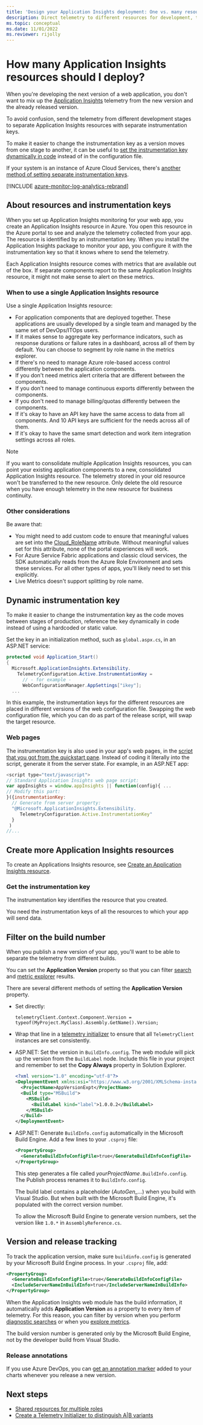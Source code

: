 ```yaml
---
title: 'Design your Application Insights deployment: One vs. many resources?'
description: Direct telemetry to different resources for development, test, and production stamps.
ms.topic: conceptual
ms.date: 11/01/2022
ms.reviewer: rijolly
---
```


# How many Application Insights resources should I deploy?

When you're developing the next version of a web application, you don't want to mix up the [Application Insights](../../azure-monitor/app/app-insights-overview.md) telemetry from the new version and the already released version.

To avoid confusion, send the telemetry from different development stages to separate Application Insights resources with separate instrumentation keys.

To make it easier to change the instrumentation key as a version moves from one stage to another, it can be useful to [set the instrumentation key dynamically in code](#dynamic-instrumentation-key) instead of in the configuration file.

If your system is an instance of Azure Cloud Services, there's [another method of setting separate instrumentation keys](../../azure-monitor/app/azure-web-apps-net-core.md).

[!INCLUDE [azure-monitor-log-analytics-rebrand](../../../includes/azure-monitor-instrumentation-key-deprecation.md)]

## About resources and instrumentation keys

When you set up Application Insights monitoring for your web app, you create an Application Insights resource in Azure. You open this resource in the Azure portal to see and analyze the telemetry collected from your app. The resource is identified by an instrumentation key. When you install the Application Insights package to monitor your app, you configure it with the instrumentation key so that it knows where to send the telemetry.

Each Application Insights resource comes with metrics that are available out of the box. If separate components report to the same Application Insights resource, it might not make sense to alert on these metrics.

### When to use a single Application Insights resource

Use a single Application Insights resource:

- For application components that are deployed together. These applications are usually developed by a single team and managed by the same set of DevOps/ITOps users.
- If it makes sense to aggregate key performance indicators, such as response durations or failure rates in a dashboard, across all of them by default. You can choose to segment by role name in the metrics explorer.
- If there's no need to manage Azure role-based access control differently between the application components.
- If you don't need metrics alert criteria that are different between the components.
- If you don't need to manage continuous exports differently between the components.
- If you don't need to manage billing/quotas differently between the components.
- If it's okay to have an API key have the same access to data from all components. And 10 API keys are sufficient for the needs across all of them.
- If it's okay to have the same smart detection and work item integration settings across all roles.

> [!NOTE]
> If you want to consolidate multiple Application Insights resources, you can point your existing application components to a new, consolidated Application Insights resource. The telemetry stored in your old resource won't be transferred to the new resource. Only delete the old resource when you have enough telemetry in the new resource for business continuity.

### Other considerations

Be aware that:

- You might need to add custom code to ensure that meaningful values are set into the [Cloud_RoleName](./app-map.md?tabs=net#set-or-override-cloud-role-name) attribute. Without meaningful values set for this attribute, none of the portal experiences will work.
- For Azure Service Fabric applications and classic cloud services, the SDK automatically reads from the Azure Role Environment and sets these services. For all other types of apps, you'll likely need to set this explicitly.
- Live Metrics doesn't support splitting by role name.

## <a name="dynamic-instrumentation-key"></a> Dynamic instrumentation key

To make it easier to change the instrumentation key as the code moves between stages of production, reference the key dynamically in code instead of using a hardcoded or static value.

Set the key in an initialization method, such as `global.aspx.cs`, in an ASP.NET service:

```csharp
protected void Application_Start()
{
  Microsoft.ApplicationInsights.Extensibility.
    TelemetryConfiguration.Active.InstrumentationKey = 
      // - for example -
      WebConfigurationManager.AppSettings["ikey"];
  ...
```

In this example, the instrumentation keys for the different resources are placed in different versions of the web configuration file. Swapping the web configuration file, which you can do as part of the release script, will swap the target resource.

### Web pages
The instrumentation key is also used in your app's web pages, in the [script that you got from the quickstart pane](../../azure-monitor/app/javascript.md). Instead of coding it literally into the script, generate it from the server state. For example, in an ASP.NET app:

```javascript
<script type="text/javascript">
// Standard Application Insights web page script:
var appInsights = window.appInsights || function(config){ ...
// Modify this part:
}({instrumentationKey:  
  // Generate from server property:
  "@Microsoft.ApplicationInsights.Extensibility.
     TelemetryConfiguration.Active.InstrumentationKey"
  }
 )
//...
```

## Create more Application Insights resources

To create an Applications Insights resource, see [Create an Application Insights resource](./create-new-resource.md).

### Get the instrumentation key
The instrumentation key identifies the resource that you created.

You need the instrumentation keys of all the resources to which your app will send data.

## Filter on the build number
When you publish a new version of your app, you'll want to be able to separate the telemetry from different builds.

You can set the **Application Version** property so that you can filter [search](../../azure-monitor/app/diagnostic-search.md) and [metric explorer](../../azure-monitor/essentials/metrics-charts.md) results.

There are several different methods of setting the **Application Version** property.

* Set directly:

    `telemetryClient.Context.Component.Version = typeof(MyProject.MyClass).Assembly.GetName().Version;`
* Wrap that line in a [telemetry initializer](../../azure-monitor/app/api-custom-events-metrics.md#defaults) to ensure that all `TelemetryClient` instances are set consistently.
* ASP.NET: Set the version in `BuildInfo.config`. The web module will pick up the version from the `BuildLabel` node. Include this file in your project and remember to set the **Copy Always** property in Solution Explorer.

    ```xml
    <?xml version="1.0" encoding="utf-8"?>
    <DeploymentEvent xmlns:xsi="https://www.w3.org/2001/XMLSchema-instance" xmlns:xsd="https://www.w3.org/2001/XMLSchema" xmlns="http://schemas.microsoft.com/VisualStudio/DeploymentEvent/2013/06">
      <ProjectName>AppVersionExpt</ProjectName>
      <Build type="MSBuild">
        <MSBuild>
          <BuildLabel kind="label">1.0.0.2</BuildLabel>
        </MSBuild>
      </Build>
    </DeploymentEvent>

    ```

* ASP.NET: Generate `BuildInfo.config` automatically in the Microsoft Build Engine. Add a few lines to your `.csproj` file:

    ```xml
    <PropertyGroup>
      <GenerateBuildInfoConfigFile>true</GenerateBuildInfoConfigFile>    <IncludeServerNameInBuildInfo>true</IncludeServerNameInBuildInfo>
    </PropertyGroup>
    ```

    This step generates a file called *yourProjectName*`.BuildInfo.config`. The Publish process renames it to `BuildInfo.config`.

    The build label contains a placeholder (*AutoGen_...*) when you build with Visual Studio. But when built with the Microsoft Build Engine, it's populated with the correct version number.

    To allow the Microsoft Build Engine to generate version numbers, set the version like `1.0.*` in `AssemblyReference.cs`.

## Version and release tracking
To track the application version, make sure `buildinfo.config` is generated by your Microsoft Build Engine process. In your `.csproj` file, add:

```xml
<PropertyGroup>
  <GenerateBuildInfoConfigFile>true</GenerateBuildInfoConfigFile>
  <IncludeServerNameInBuildInfo>true</IncludeServerNameInBuildInfo>
</PropertyGroup>
```

When the Application Insights web module has the build information, it automatically adds **Application Version** as a property to every item of telemetry. For this reason, you can filter by version when you perform [diagnostic searches](../../azure-monitor/app/diagnostic-search.md) or when you [explore metrics](../../azure-monitor/essentials/metrics-charts.md).

The build version number is generated only by the Microsoft Build Engine, not by the developer build from Visual Studio.

### Release annotations

If you use Azure DevOps, you can [get an annotation marker](../../azure-monitor/app/annotations.md) added to your charts whenever you release a new version.

## Next steps

* [Shared resources for multiple roles](../../azure-monitor/app/app-map.md)
* [Create a Telemetry Initializer to distinguish A|B variants](../../azure-monitor/app/api-filtering-sampling.md#add-properties)
